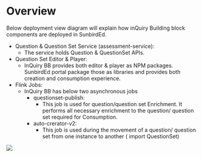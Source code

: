 # Overview

Below deployment view diagram will explain how inQuiry Building block components are deployed in SunbirdEd.&#x20;

* Question & Question Set Service (assessment-service):
  * The service holds Question & QuestionSet APIs.
* Question Set Editor & Player:&#x20;
  * InQuiry BB provides both editor & player as  NPM packages. SunbirdEd portal package those as libraries and provides both creation and consumption experience.
* Flink Jobs:
  * InQuiry BB has below two asynchronous jobs&#x20;
    * questionset-publish:
      * This job is used for question/question set Enrichment. It performs all necessary enrichment to the question/ question set required for Consumption.
    * auto-crerator-v2:
      * This job is used during the movement of a question/ question set from one instance to another ( import QuestionSet)

![](../.gitbook/assets/inQuiry\_Deployemnt\_View.png)
